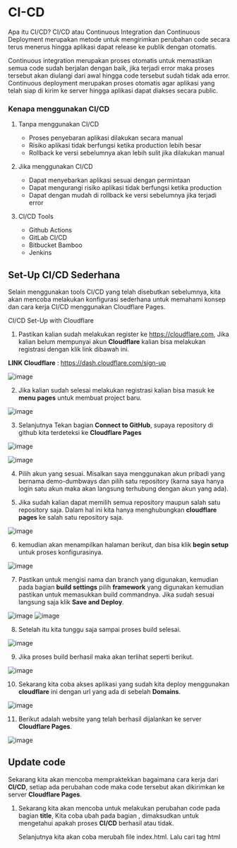 # CI-CD

Apa itu CI/CD?​
CI/CD atau Continuous Integration dan Continuous Deployment merupakan metode untuk mengirimkan perubahan code secara terus menerus hingga aplikasi dapat release ke publik dengan otomatis.

Continuous integration merupakan proses otomatis untuk memastikan semua code sudah berjalan dengan baik, jika terjadi error maka proses tersebut akan diulangi dari awal hingga code tersebut sudah tidak ada error.
Continuous deployment merupakan proses otomatis agar aplikasi yang telah siap di kirim ke server hingga aplikasi dapat diakses secara public.

### Kenapa menggunakan CI/CD​

1. Tanpa menggunakan CI/CD​

    - Proses penyebaran aplikasi dilakukan secara manual
    - Risiko aplikasi tidak berfungsi ketika production lebih besar
    - Rollback ke versi sebelumnya akan lebih sulit jika dilakukan manual

2. Jika menggunakan CI/CD​

    - Dapat menyebarkan aplikasi sesuai dengan permintaan
    - Dapat mengurangi risiko aplikasi tidak berfungsi ketika production
    - Dapat dengan mudah di rollback ke versi sebelumnya jika terjadi error

3. CI/CD Tools​

    - Github Actions
    - GitLab CI/CD
    - Bitbucket Bamboo
    - Jenkins



## Set-Up CI/CD Sederhana

Selain menggunakan tools CI/CD yang telah disebutkan sebelumnya, kita akan mencoba melakukan konfigurasi sederhana untuk memahami konsep dan cara kerja CI/CD menggunakan Cloudflare Pages.

CI/CD Set-Up with Cloudflare​
1. Pastikan kalian sudah melakukan register ke https://cloudflare.com, Jika kalian belum mempunyai akun __Cloudflare__ kalian bisa melakukan registrasi dengan klik link dibawah ini.

__LINK Cloudflare__ : https://dash.cloudflare.com/sign-up

![image](https://user-images.githubusercontent.com/40049149/187872014-5075669a-2218-4860-a070-62232379eac6.png)

2. Jika kalian sudah selesai melakukan registrasi kalian bisa masuk ke __menu pages__ untuk membuat project baru.

![image](https://user-images.githubusercontent.com/40049149/187875794-8cc2d920-5519-4c17-9fb6-05cb4ba45b26.png)

3. Selanjutnya Tekan bagian __Connect to GitHub__, supaya repository di github kita terdeteksi ke __Cloudflare Pages__

![image](https://user-images.githubusercontent.com/40049149/187875980-db7dbcce-e998-433c-9352-f235a56919b1.png)

![image](https://user-images.githubusercontent.com/40049149/187876526-b83688c2-543c-490d-907c-ed6418082622.png)

4. Pilih akun yang sesuai. Misalkan saya menggunakan akun pribadi yang bernama demo-dumbways dan pilih satu repository (karna saya hanya login satu akun maka akan langsung terhubung dengan akun yang ada).

5. Jika sudah kalian dapat memilih semua repository maupun salah satu repository saja. Dalam hal ini kita hanya menghubungkan __cloudflare pages__ ke salah satu repository saja.

![image](https://user-images.githubusercontent.com/40049149/187876924-407f2140-cdde-43a0-aa08-9f10fbccbbe9.png)

6. kemudian akan menampilkan halaman berikut, dan bisa klik __begin setup__ untuk proses konfigurasinya.

![image](https://user-images.githubusercontent.com/40049149/187880973-d1dc9cd1-7cba-4b62-8145-a41c2e7bdfce.png)

7. Pastikan untuk mengisi nama dan branch yang digunakan, kemudian pada bagian __build settings__ pilih __framework__ yang digunakan kemudian pastikan untuk memasukkan build commandnya. Jika sudah sesuai langsung saja klik __Save and Deploy__.

![image](https://user-images.githubusercontent.com/40049149/187878040-ef1e54a6-6ecf-4d8d-bc9c-b951813f62d8.png)
![image](https://user-images.githubusercontent.com/40049149/187878282-5264b18f-bfe8-44d2-a32f-ed0aa23b557f.png)

8. Setelah itu kita tunggu saja sampai proses build selesai.

![image](https://user-images.githubusercontent.com/40049149/187878496-5dc0b442-9655-4f60-8832-cf12651163f1.png)

9. Jika proses build berhasil maka akan terlihat seperti berikut.

![image](https://user-images.githubusercontent.com/40049149/187879623-bdbce44d-c63c-4661-aafe-68af81c507e6.png)

10. Sekarang kita coba akses aplikasi yang sudah kita deploy menggunakan __cloudflare__ ini dengan url yang ada di sebelah __Domains__.

![image](https://user-images.githubusercontent.com/40049149/187880171-d37619d2-19cb-4e1e-a3d6-d96fa0fdb304.png)

11. Berikut adalah website yang telah berhasil dijalankan ke server __Cloudflare Pages__.

![image](https://user-images.githubusercontent.com/40049149/187880382-fe3a7ba7-77f6-4c98-a581-aa35385fb69e.png)

## Update code​

Sekarang kita akan mencoba mempraktekkan bagaimana cara kerja dari __CI/CD__, setiap ada perubahan code maka code tersebut akan dikirimkan ke server __Cloudflare Pages__.

1. Sekarang kita akan mencoba untuk melakukan perubahan code pada bagian __title__, Kita coba ubah pada bagian __<title> ... </title>__, dimaksudkan untuk mengetahui apakah proses __CI/CD__ berhasil atau tidak.

      Selanjutnya kita akan coba merubah file index.html. Lalu cari tag html <title> dan rubah isinya
    
            git clone git@github.com:frenkyst/wayshub-frontend.git

![image](https://user-images.githubusercontent.com/40049149/187884306-e2ec2fb9-0cb5-44e7-8884-4259cb2b97a3.png)
    
![image](https://user-images.githubusercontent.com/40049149/187885040-674ac4e5-4f1a-4f56-932c-87251e3359a9.png)

            nano public/index.html

![image](https://user-images.githubusercontent.com/40049149/187885230-0c6e6aa8-2e6e-4d4d-9ad2-ca1e83e169fb.png)

   Lakukan add, commit, lalu lakukan push

    
        git add .

        git commit -m "edit titel"

    ![image](https://user-images.githubusercontent.com/40049149/187887640-da16db93-d1b3-45b0-9214-dd32880047b5.png)

        git push origin main

2. Selanjutnya kita coba lihat di __Cloudflare pages__ kita, disini __Cloudflare__ secara otomatis melakukan build ulang, kenapa? karena sebelumnya kita sudah melakukan suatu perubahan di bagian title tadi. Selanjutnya kita tunggu saja sampai proses build selesai.

image1

3. Jika sudah selesai dan proses build telah berhasil, maka akan berubah seperti di bawah ini. Pada bagian title yang sebelumnya __Dumbflix - Fadhil Darma Putera Z__ telah menjadi __Dumbflix - Frenky Menther__






